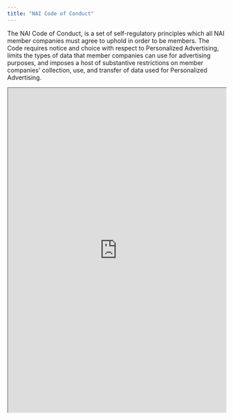 ```yaml
---
title: "NAI Code of Conduct"
---
```


The NAI Code of Conduct, is a set of self-regulatory principles which all NAI member companies must agree to uphold in order to be members. The Code requires notice and choice with respect to Personalized Advertising, limits the types of data that member companies can use for advertising purposes, and imposes a host of substantive restrictions on member companies' collection, use, and transfer of data used for Personalized Advertising.

<iframe height="750" width="100%" src="https://ewelton.github.io/ktest/wiki.html#NAI%20Code%20of%20Conduct"></iframe>
